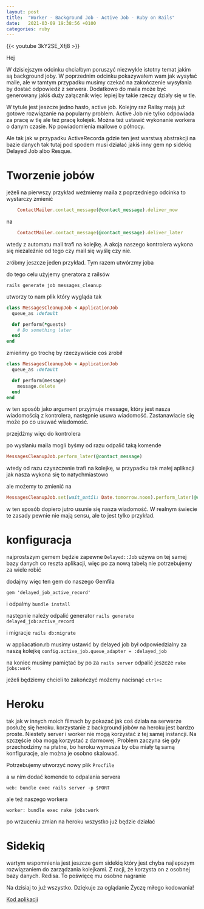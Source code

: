 ```yaml
---
layout: post
title:  "Worker - Background Job - Active Job - Ruby on Rails"
date:   2021-03-09 19:38:56 +0100
categories: ruby
---
```

{{< youtube  3kY2SE_Xfj8 >}}

Hej

W dzisiejszym odcinku chciałbym poruszyć niezwykle istotny temat jakim są background joby. W poprzednim odcinku pokazywałem wam jak wysyłać maile, ale w tamtym przypadku musimy czekać na zakończenie wysyłania by dostać odpowiedź z serwera. Dodatkowo do maila może być generowany jakiś duży załącznik więc lepiej by takie rzeczy działy się w tle.

W tytule jest jeszcze jedno hasło, active job. Kolejny raz Railsy mają już gotowe rozwiązanie na popularny problem. Active Job nie tylko odpowiada za pracę w tlę ale też pracę kolejek. Można też ustawić wykonanie workera o danym czasie. Np powiadomienia mailowe o północy.

Ale tak jak w przypadku ActiveRecorda gdzie ten jest warstwą abstrakcji na bazie danych tak tutaj pod spodem musi działać jakiś inny gem np sidekiq Delayed Job albo Resque.
<!--more-->
# Tworzenie jobów

jeżeli na pierwszy przykład weźmiemy maila z poprzedniego odcinka to wystarczy zmienić

```ruby
	ContactMailer.contact_message(@contact_message).deliver_now

```

na

```ruby
	ContactMailer.contact_message(@contact_message).deliver_later

```

wtedy z automatu mail trafi na kolejkę. A akcja naszego kontrolera  wykona się niezależnie od tego czy mail się wyślę czy nie.

zróbmy jeszcze jeden przykład. Tym razem utwórzmy joba

do tego celu użyjemy gneratora z railsów

`rails generate job messages_cleanup`

utworzy to nam plik który wygląda tak

```ruby
class MessagesCleanupJob < ApplicationJob
  queue_as :default

  def perform(*guests)
    # Do something later
  end
end
```

zmieńmy go trochę by rzeczywiście coś zrobił

```ruby
class MessagesCleanupJob < ApplicationJob
  queue_as :default

  def perform(message)
    message.delete
  end
end
```

w ten sposób jako argument przyjmuje message, który jest nasza wiadomością z kontrolera, następnie usuwa wiadomość. Zastanawiacie się może po co usuwać wiadomość.

przejdźmy więc do kontrolera

po wysłaniu maila mogli byśmy od razu odpalić taką komende

```ruby
MessagesCleanupJob.perform_later(@contact_message)
```

wtedy od razu czyszczenie trafi na kolejkę, w przypadku tak małej aplikacji jak nasza wykona się to natychmiastowo

ale możemy to zmienić na

```ruby
MessagesCleanupJob.set(wait_until: Date.tomorrow.noon).perform_later(@contact_message)
```

w ten sposób dopiero jutro usunie się nasza wiadomość.
W realnym świecie te zasady pewnie nie mają sensu, ale to jest tylko przykład.

# konfiguracja

najprostszym gemem będzie zapewne `Delayed::Job` używa on tej samej bazy danych co reszta aplikacji, więc po za nową tabelą nie potrzebujemy za wiele robić

dodajmy więc ten gem do naszego Gemfila

`gem 'delayed_job_active_record'`

i odpalmy `bundle install`

następnie należy odpalić generator `rails generate delayed_job:active_record`

i migracje `rails db:migrate`

w appliacation.rb musimy ustawić by delayed job był odpowiedzialny za naszą kolejkę `config.active_job.queue_adapter = :delayed_job`

na koniec musimy pamiętać by po za `rails server` odpalić jeszcze `rake jobs:work`

jeżeli będziemy chcieli to zakończyć możemy nacisnąć `ctrl+c`

# Heroku

tak jak w innych moich filmach by pokazać jak coś działa na serwerze posłużę się heroku. korzystanie z background jobów na heroku jest bardzo proste. Niestety server i worker nie mogą korzystać z tej samej instancji. Na szczęście oba mogą korzystać z darmowej. Problem zaczyna się gdy przechodzimy na płatne, bo heroku wymusza by oba miały tą samą konfiguracje, ale można je osobno skalować.

Potrzebujemy utworzyć nowy plik `Procfile`

a w nim dodać komende to odpalania servera

`web: bundle exec rails server -p $PORT`

ale też naszego workera

`worker: bundle exec rake jobs:work`

po wrzuceniu zmian na heroku wszystko już będzie działać

# Sidekiq

wartym wspomnienia jest jeszcze gem sidekiq który jest chyba najlepszym rozwiązaniem do zarządzania kolejkami. Z racji, że korzysta on z osobnej bazy danych. Redisa. To poświęcę mu osobne nagranie

Na dzisiaj to już wszystko. Dziękuje za oglądanie
Życzę miłego kodowania!

[Kod aplikacji](https://github.com/rubypopolsku/workery)
